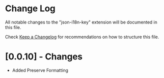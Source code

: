 # Change Log

All notable changes to the "json-i18n-key" extension will be documented in this file.

Check [Keep a Changelog](http://keepachangelog.com/) for recommendations on how to structure this file.

# [0.0.10] - Changes

- Added Preserve Formatting
